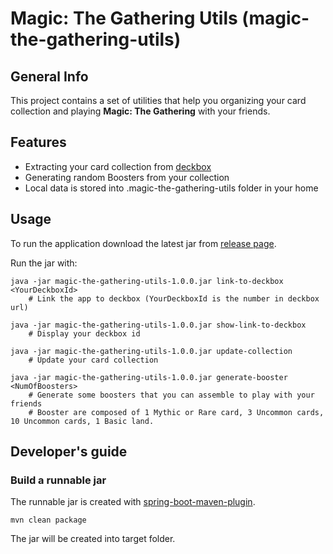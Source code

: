 # Magic: The Gathering Utils (magic-the-gathering-utils)



## General Info

This project contains a set of utilities that help you organizing your card collection and playing 
**Magic: The Gathering** with your friends.



## Features

 * Extracting your card collection from [deckbox](https://deckbox.org)
 * Generating random Boosters from your collection
 * Local data is stored into .magic-the-gathering-utils folder in your home



## Usage

To run the application download the latest jar from [release page](https://github.com/antonioalonzi/magic-the-gathering-utils/releases).

Run the jar with:

    java -jar magic-the-gathering-utils-1.0.0.jar link-to-deckbox <YourDeckboxId>
        # Link the app to deckbox (YourDeckboxId is the number in deckbox url)

    java -jar magic-the-gathering-utils-1.0.0.jar show-link-to-deckbox
        # Display your deckbox id

    java -jar magic-the-gathering-utils-1.0.0.jar update-collection
        # Update your card collection

    java -jar magic-the-gathering-utils-1.0.0.jar generate-booster <NumOfBoosters>
        # Generate some boosters that you can assemble to play with your friends
        # Booster are composed of 1 Mythic or Rare card, 3 Uncommon cards, 10 Uncommon cards, 1 Basic land.



## Developer's guide

### Build a runnable jar

The runnable jar is created with [spring-boot-maven-plugin](http://docs.spring.io/spring-boot/docs/current/reference/html/build-tool-plugins-maven-plugin.html). 

    mvn clean package

The jar will be created into target folder.
